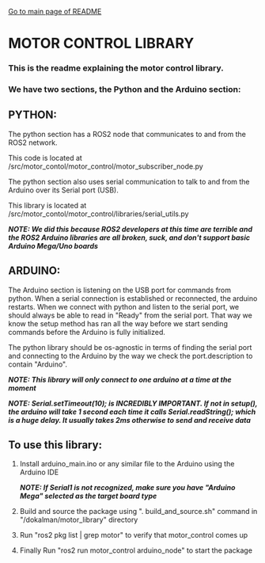 [Go to main page of README](../README.md)

# MOTOR CONTROL LIBRARY
  
### This is the readme explaining the motor control library.


### We have two sections, the Python and the Arduino section:

## PYTHON:
The python section has a ROS2 node that communicates to and from the ROS2 network.

This code is located at /src/motor_contol/motor_control/motor_subscriber_node.py

The python section also uses serial communication to talk to and from the Arduino
over its Serial port (USB).

This library is located at /src/motor_contol/motor_control/libraries/serial_utils.py

***NOTE: We did this because ROS2 developers at this time are terrible and the ROS2 Arduino libraries are all broken, suck, and don't support basic Arduino Mega/Uno boards***

## ARDUINO:
The Arduino section is listening on the USB port for commands from python.
When a serial connection is established or reconnected, the arduino restarts.
When we connect with python and listen to the serial port, we should always be able to 
read in "Ready" from the serial port. That way we know the setup method has ran all the
way before we start sending commands before the Arduino is fully initialized.

The python library should be os-agnostic in terms of finding the serial port and connecting
to the Arduino by the way we check the port.description to contain "Arduino". 

***NOTE: This library will only connect to one arduino at a time at the moment***

***NOTE: Serial.setTimeout(10); is INCREDIBLY IMPORTANT. If not in setup(), the arduino will take 1 second each time it calls Serial.readString(); which is a huge delay. It usually takes 2ms otherwise to send and receive data***

## To use this library:

1. Install arduino_main.ino or any similar file to the Arduino using the Arduino IDE

    ***NOTE: If Serial1 is not recognized, make sure you have "Arduino Mega" selected as the target board type***

2. Build and source the package using ". build_and_source.sh" command in "/dokalman/motor_library" directory


4. Run "ros2 pkg list | grep motor" to verify that motor_control comes up

5. Finally Run "ros2 run motor_control arduino_node" to start the package

 


